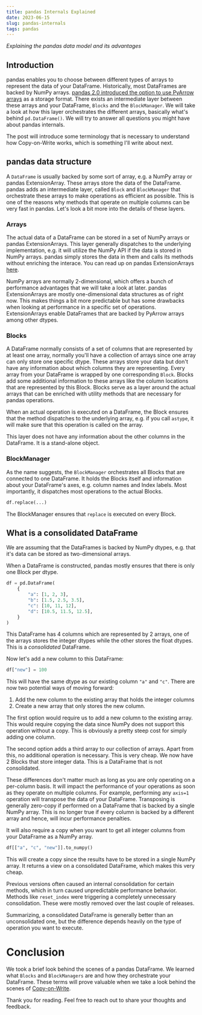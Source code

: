 ```yaml
---
title: pandas Internals Explained
date: 2023-06-15
slug: pandas-internals
tags: pandas
---
```


_Explaining the pandas data model and its advantages_

## Introduction

pandas enables you to choose between different types of arrays to represent the data of your
DataFrame. Historically, most DataFrames are backed by NumPy arrays. [pandas 2.0 introduced the 
option to use PyArrow arrays](https://medium.com/gitconnected/welcoming-pandas-2-0-194094e4275b) as a storage format. 
There exists an intermediate layer between these arrays and your DataFrame, ``Blocks`` and the
``BlockManager``. We will take a look at how this layer orchestrates the different arrays, basically
what's behind ``pd.DataFrame()``. We will try to answer all questions you might have about pandas 
internals.

The post will introduce some terminology that is necessary to understand how Copy-on-Write works,
which is something I'll write about next.

## pandas data structure

A ``DataFrame`` is usually backed by some sort of array, e.g. a NumPy array or 
pandas ExtensionArray. These arrays store the data of the DataFrame. pandas adds an intermediate 
layer, called ``Block`` and ``BlockManager`` that orchestrate these arrays to make operations as 
efficient as possible. This is one of the reasons why methods that operate on multiple columns can 
be very fast in pandas. Let's look a bit more into the details of these layers.

### Arrays

The actual data of a DataFrame can be stored in a set of NumPy arrays or pandas ExtensionArrays. 
This layer generally dispatches to the underlying implementation, e.g. it will utilize the NumPy 
API if the data is stored in NumPy arrays. pandas simply stores the data in them and calls its 
methods without enriching the interace. You can read up on pandas 
ExtensionArrays [here](https://pandas.pydata.org/pandas-docs/stable/reference/api/pandas.api.extensions.ExtensionArray.html).

NumPy arrays are normally 2-dimensional, which offers a bunch of performance advantages that we
will take a look at later. pandas ExtensionArrays are mostly one-dimensional data structures as
of right now. This makes things a bit more predictable but has some drawbacks when looking at
performance in a specific set of operations. ExtensionArrays enable DataFrames that are backed by
PyArrow arrays among other dtypes.

### Blocks

A DataFrame normally consists of a set of columns that are represented by at least one array, 
normally you'll have a collection of arrays since one array can only store one specific dtype.
These arrays store your data but don't have any information about which columns they are
representing. Every array from your DataFrame is wrapped by one corresponding ``Block``. Blocks
add some additional information to these arrays like the column locations that are represented
by this Block. Blocks serve as a layer around the actual arrays that can be enriched with utility methods
that are necessary for pandas operations.

When an actual operation is executed on a DataFrame, the Block ensures that the method dispatches
to the underlying array, e.g. if you call ``astype``, it will make sure that this operation is
called on the array.

This layer does not have any information about the other columns in the DataFrame. It is a stand-alone
object.

### BlockManager

As the name suggests, the ``BlockManager`` orchestrates all Blocks that are connected to one 
DataFrame. It holds the Blocks itself and information about your DataFrame's axes, e.g. column names
and Index labels. Most importantly, it dispatches most operations to the actual Blocks.

```python
df.replace(...)
```

The BlockManager ensures that ``replace`` is executed on every Block.

## What is a consolidated DataFrame

We are assuming that the DataFrames is backed by NumPy dtypes, e.g. that it's data can be stored
as two-dimensional arrays.

When a DataFrame is constructed, pandas mostly ensures that there is only one Block per dtype.

```python
df = pd.DataFrame(
    {
        "a": [1, 2, 3],
        "b": [1.5, 2.5, 3.5],
        "c": [10, 11, 12],
        "d": [10.5, 11.5, 12.5],
    }
)
```

This DataFrame has 4 columns which are represented by 2 arrays, one of the arrays stores the integer
dtypes while the other stores the float dtypes. This is a _consolidated_ DataFrame.

Now let's add a new column to this DataFrame:

```python
df["new"] = 100
```

This will have the same dtype as our existing column ``"a"`` and ``"c"``. There are now two potential
ways of moving forward:

1. Add the new column to the existing array that holds the integer columns
2. Create a new array that only stores the new column.

The first option would require us to add a new column to the existing array. This would require copying
the data since NumPy does not support this operation without a copy. This is obviously a pretty steep
cost for simply adding one column.

The second option adds a third array to our collection of arrays. Apart from this, no additional 
operation is necessary. This is very cheap. We now have 2 Blocks that store integer data. This is
a DataFrame that is not consolidated.

These differences don't matter much as long as you are only operating on a per-column basis. It
will impact the performance of your operations as soon as they operate on multiple columns.
For example, performing any ``axis=1`` operation will transpose the data of your DataFrame. 
Transposing is generally zero-copy if performed on a DataFrame that is backed by a single NumPy
array. This is no longer true if every column is backed by a different array and hence, will incur
performance penalties.

It will also require a copy when you want to get all integer columns from your DataFrame as a 
NumPy array.

```python
df[["a", "c", "new"]].to_numpy()
```

This will create a copy since the results have to be stored in a single NumPy array. It returns
a view on a consolidated DataFrame, which makes this very cheap.

Previous versions often caused an internal consolidation for certain methods, which in turn caused 
unpredictable performance behavior. Methods like ``reset_index`` were triggering a completely
unnecessary consolidation. These were mostly removed over the last couple of releases.

Summarizing, a consolidated DataFrame is generally better than an unconsolidated one, but the 
difference depends heavily on the type of operation you want to execute.

# Conclusion

We took a brief look behind the scenes of a pandas DataFrame. We learned what ``Blocks`` and
``BlockManagers`` are and how they orchestrate your DataFrame. These terms will prove valuable
when we take a look behind the scenes of 
[Copy-on-Write](https://medium.com/towards-data-science/a-solution-for-inconsistencies-in-indexing-operations-in-pandas-b76e10719744).

Thank you for reading. Feel free to reach out to share your thoughts and feedback.
